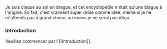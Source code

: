 Je suis claqué au sol en drague, et cet encyclopédie n'était qu'une blague à l'origine. En fait, c'est vraiment super drôle comme idée, même si je ne m'attends pas à grand chose, au moins je ne serai pas déçu.

### Introduction

Veuillez commencer par l'[[Introduction]].